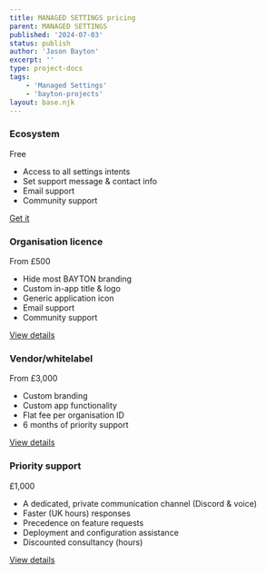 ```yaml
---
title: MANAGED SETTINGS pricing
parent: MANAGED SETTINGS
published: '2024-07-03'
status: publish
author: 'Jason Bayton'
excerpt: ''
type: project-docs
tags: 
    - 'Managed Settings'
    - 'bayton-projects'
layout: base.njk
---
```

<div class="pricing-table">
    <div class="pricing-item">
        <h3>Ecosystem</h3>
        <p class="price">Free</p>
        <ul>
            <li>Access to all settings intents</li>
            <li>Set support message & contact info</li>
            <li>Email support</li>
            <li>Community support</li>
        </ul>
        <a href="https://play.google.com/store/apps/details?id=org.bayton.managedsettings" class="btn">Get it</a>
    </div>
    <div class="pricing-item popular">
        <h3>Organisation licence</h3>
        <p class="price">From £500</p>
        <ul>
            <li>Hide most BAYTON branding</li>
            <li>Custom in-app title & logo</li>
            <li>Generic application icon</li>
            <li>Email support</li>
            <li>Community support</li>
        </ul>
        <a href="/projects/managed-settings/#for-organisations" class="btn">View details</a>
    </div>
    <div class="pricing-item">
        <h3>Vendor/whitelabel</h3>
        <p class="price">From £3,000</p>
        <ul>
            <li>Custom branding</li>
            <li>Custom app functionality</li>
            <li>Flat fee per organisation ID</li>
            <li>6 months of priority support</li>
        </ul>
        <a href="/projects/managed-settings/#for-vendors" class="btn">View details</a>
    </div>
</div>
<div class="pricing-item">
        <h3>Priority support</h3>
        <p class="price">£1,000</p>
        <ul>
            <li>A dedicated, private communication channel (Discord & voice)</li>
            <li>Faster (UK hours) responses</li>
            <li>Precedence on feature requests</li>
            <li>Deployment and configuration assistance</li>
            <li>Discounted consultancy (hours)</li>
        </ul>
        <a href="/projects/managed-settings/#support-priority-support" class="btn">View details</a>
    </div>